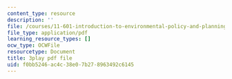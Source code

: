 ```yaml
---
content_type: resource
description: ''
file: /courses/11-601-introduction-to-environmental-policy-and-planning-fall-2016/f0bb5246ac4c38e07b278963492c6145_blQBnH1kYZY.pdf
file_type: application/pdf
learning_resource_types: []
ocw_type: OCWFile
resourcetype: Document
title: 3play pdf file
uid: f0bb5246-ac4c-38e0-7b27-8963492c6145
---
```

